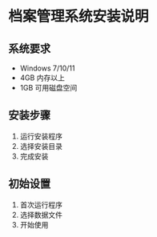 # 档案管理系统安装说明

## 系统要求
- Windows 7/10/11
- 4GB 内存以上
- 1GB 可用磁盘空间

## 安装步骤
1. 运行安装程序
2. 选择安装目录
3. 完成安装

## 初始设置
1. 首次运行程序
2. 选择数据文件
3. 开始使用
